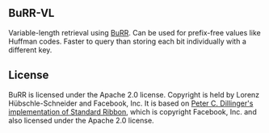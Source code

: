 ## BuRR-VL

Variable-length retrieval using [BuRR](https://github.com/lorenzhs/BuRR).
Can be used for prefix-free values like Huffman codes.
Faster to query than storing each bit individually with a different key.

## License

BuRR is licensed under the Apache 2.0 license. Copyright is held by Lorenz Hübschle-Schneider and Facebook, Inc.  It is based on [Peter C. Dillinger's implementation of Standard Ribbon](https://github.com/pdillinger/fastfilter_cpp/tree/dev/src/ribbon), which is copyright Facebook, Inc. and also licensed under the Apache 2.0 license.
